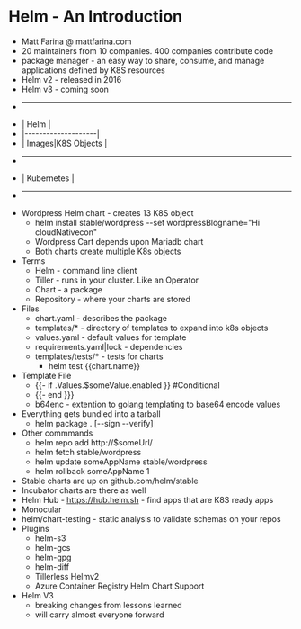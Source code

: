 # Helm - An Introduction 
* Matt Farina @ mattfarina.com 
* 20 maintainers from 10 companies. 400 companies contribute code
* package manager - an easy way to share, consume, and manage applications defined by K8S resources  
* Helm v2 - released in 2016
* Helm v3 - coming soon 
* ----------------------
* | Helm               |
* |--------------------|
* | Images|K8S Objects |
* ----------------------
* | Kubernetes         |
* ----------------------
* Wordpress Helm chart - creates 13 K8S object 
    * helm install stable/wordpress --set wordpressBlogname="Hi cloudNativecon"
    * Wordpress Cart depends upon Mariadb chart
    * Both charts create multiple K8s objects
* Terms 
    * Helm - command line client
    * Tiller - runs in your cluster. Like an Operator 
    * Chart - a package 
    * Repository - where your charts are stored
* Files
    * chart.yaml - describes the package 
    * templates/* - directory of templates to expand into k8s objects
    * values.yaml - default values for template
    * requirements.yaml|lock - dependencies 
    * templates/tests/* - tests for charts 
        * helm test {{chart.name}}
* Template File 
    * {{- if .Values.$someValue.enabled }} #Conditional 
    * {{- end }}}
    * b64enc - extention to golang templating to base64 encode values 
* Everything gets bundled into a tarball
    * helm package . [--sign --verify]
* Other commmands
    * helm repo add http://$someUrl/ 
    * helm fetch stable/wordpress
    * helm update someAppName stable/wordpress
    * helm rollback someAppName 1 
* Stable charts are up on github.com/helm/stable
* Incubator charts are there as well 
* Helm Hub - https://hub.helm.sh - find apps that are K8S ready apps
* Monocular 
* helm/chart-testing - static analysis to validate schemas on your repos
* Plugins 
    * helm-s3
    * helm-gcs
    * helm-gpg
    * helm-diff
    * Tillerless Helmv2 
    * Azure Container Registry Helm Chart Support 
* Helm V3
    * breaking changes from lessons learned 
    * will carry almost everyone forward 